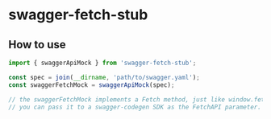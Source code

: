 # swagger-fetch-stub

## How to use

```typescript
import { swaggerApiMock } from 'swagger-fetch-stub';

const spec = join(__dirname, 'path/to/swagger.yaml');
const swaggerFetchMock = swaggerApiMock(spec);

// the swaggerFetchMock implements a Fetch method, just like window.fetch
// you can pass it to a swagger-codegen SDK as the FetchAPI parameter.
```
